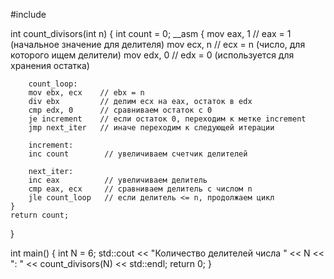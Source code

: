 #include <iostream>

int count_divisors(int n) {
    int count = 0;
    __asm {
        mov eax, 1      // eax = 1 (начальное значение для делителя)
        mov ecx, n      // ecx = n (число, для которого ищем делители)
        mov edx, 0      // edx = 0 (используется для хранения остатка)

        count_loop:
        mov ebx, ecx    // ebx = n
        div ebx         // делим ecx на eax, остаток в edx
        cmp edx, 0      // сравниваем остаток с 0
        je increment    // если остаток 0, переходим к метке increment
        jmp next_iter   // иначе переходим к следующей итерации

        increment:
        inc count        // увеличиваем счетчик делителей

        next_iter:
        inc eax          // увеличиваем делитель
        cmp eax, ecx     // сравниваем делитель с числом n
        jle count_loop   // если делитель <= n, продолжаем цикл
    }
    return count;
}

int main() {
    int N = 6;
    std::cout << "Количество делителей числа " << N << ": " << count_divisors(N) << std::endl;
    return 0;
}
